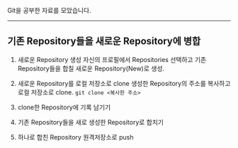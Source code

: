 Git을 공부한 자료를 모았습니다.

---

## 기존 Repository들을 새로운 Repository에 병합

1. 새로운 Repository 생성
자신의 프로필에서 Repositories 선택하고 기존 Repository들을 합칠 새로운 Repository(New)로 생성.

2. 새로운 Repository를 로컬 저장소로 clone
생성한 Repository의 주소를 복사하고 로컬 저장소로 clone.
` git clone <복사한 주소> `

3. clone한 Repository에 기록 남기기


4. 기존 Repository들을 새로 생성한 Repository로 합치기


5. 하나로 합친 Repository 원격저장소로 push
